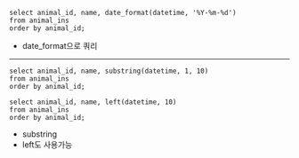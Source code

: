 ```
select animal_id, name, date_format(datetime, '%Y-%m-%d')
from animal_ins
order by animal_id;
```

- date_format으로 쿼리

<hr>

```
select animal_id, name, substring(datetime, 1, 10)
from animal_ins
order by animal_id;
```

```
select animal_id, name, left(datetime, 10)
from animal_ins
order by animal_id;
```

- substring
- left도 사용가능


